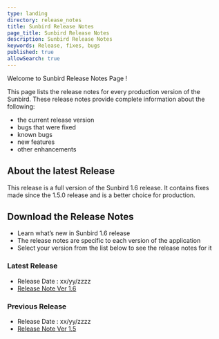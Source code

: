 ```yaml
---
type: landing
directory: release_notes
title: Sunbird Release Notes
page_title: Sunbird Release Notes
description: Sunbird Release Notes
keywords: Release, fixes, bugs
published: true
allowSearch: true
---
```

Welcome to Sunbird Release Notes Page !

This page lists the release notes for every production version of the Sunbird.
These release notes provide complete information about the following: 

- the current release version
- bugs that were fixed
- known bugs 
- new features
- other enhancements 

## About the latest Release

This release is a full version of the Sunbird 1.6 release. It contains fixes made since the 1.5.0 release and is a better choice for production.

## Download the Release Notes

- Learn what’s new in Sunbird 1.6 release
- The release notes are specific to each version of the application
- Select your version from the list below to see the release notes for it

<div class="row">
    <div class="col-sm-4">
        <h3>Latest Release</h3>
        <ul>
            <li>Release Date : xx/yy/zzzz </li>
            <li><a href="" target="_blank">Release Note Ver 1.6 </a></li>
        </ul>
    </div>
    <div class="col-sm-4">
        <h3>Previous Release</h3>
        <ul>
            <li>Release Date : xx/yy/zzzz </li>
            <li><a href="" target="_blank">Release Note Ver 1.5 </a></li>
        </ul>
        
